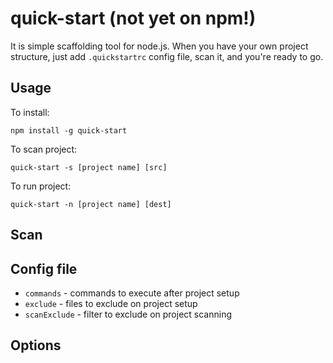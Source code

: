 # quick-start (not yet on npm!)

It is simple scaffolding tool for node.js. When you have your own project structure, just add `.quickstartrc` config file, scan it, and you're ready to go.

## Usage

To install:

```
npm install -g quick-start
```

To scan project:

```
quick-start -s [project name] [src]
```

To run project:

```
quick-start -n [project name] [dest]
```

## Scan

## Config file

* `commands` - commands to execute after project setup
* `exclude` - files to exclude on project setup
* `scanExclude` - filter to exclude on project scanning

## Options
